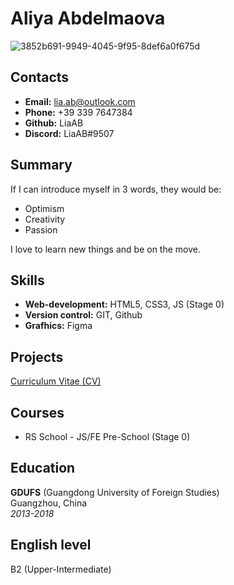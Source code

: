 # Aliya Abdelmaova
![3852b691-9949-4045-9f95-8def6a0f675d](https://user-images.githubusercontent.com/116559926/206744544-b245b86b-9185-4481-927b-d69c2cb41ce0.JPG)


## Contacts
* **Email:** lia.ab@outlook.com
* **Phone:** +39 339 7647384
* **Github:** LiaAB
* **Discord:** LiaAB#9507

## Summary
If I can introduce myself in 3 words, they would be: 
- Optimism
- Creativity
- Passion

I love to learn new things and be on the move. 

## Skills
* **Web-development:** HTML5, CSS3, JS (Stage 0)
* **Version control:** GIT, Github
* **Grafhics:** Figma

## Projects
[Curriculum Vitae (CV)](https://LiaAB.github.io/rsschool-cv/cv)

## Courses
* RS School - JS/FE Pre-School (Stage 0)

## Education
**GDUFS** (Guangdong University of Foreign Studies) \
Guangzhou, China \
*2013-2018*

## English level
B2 (Upper-Intermediate)
